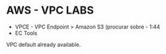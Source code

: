 # AWS - VPC LABS

* VPCE - VPC Endpoint > Amazon S3 (procurar sobre - 1:44
* EC Tools


VPC default already available.

